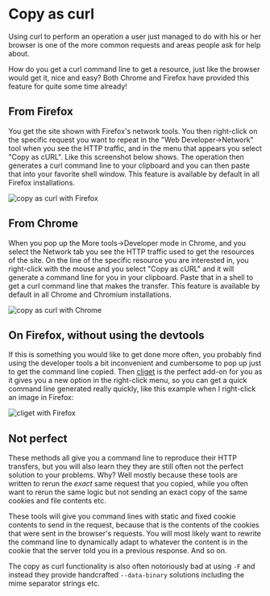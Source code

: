 # Copy as curl

Using curl to perform an operation a user just managed to do with his or her
browser is one of the more common requests and areas people ask for help
about.

How do you get a curl command line to get a resource, just like the browser
would get it, nice and easy? Both Chrome and Firefox have provided this
feature for quite some time already!

## From Firefox

You get the site shown with Firefox's network tools.  You then right-click on
the specific request you want to repeat in the "Web Developer->Network" tool
when you see the HTTP traffic, and in the menu that appears you select "Copy
as cURL". Like this screenshot below shows. The operation then generates a
curl command line to your clipboard and you can then paste that into your
favorite shell window. This feature is available by default in all Firefox
installations.

![copy as curl with Firefox](firefox-copy-as-curl.png)

## From Chrome

When you pop up the More tools->Developer mode in Chrome, and you select the
Network tab you see the HTTP traffic used to get the resources of the site. On
the line of the specific resource you are interested in, you right-click with
the mouse and you select "Copy as cURL" and it will generate a command line
for you in your clipboard. Paste that in a shell to get a curl command line
that makes the transfer. This feature is available by default in all Chrome and
Chromium installations.

![copy as curl with Chrome](chrome-copy-as-curl.png)

## On Firefox, without using the devtools

If this is something you would like to get done more often, you probably find
using the developer tools a bit inconvenient and cumbersome to pop up just to
get the command line copied. Then
[cliget](https://addons.mozilla.org/en-US/firefox/addon/cliget/) is the
perfect add-on for you as it gives you a new option in the right-click menu,
so you can get a quick command line generated really quickly, like this
example when I right-click an image in Firefox:

![cliget with Firefox](firefox-cliget.png)

## Not perfect

These methods all give you a command line to reproduce their HTTP transfers,
but you will also learn they they are still often not the perfect solution to
your problems. Why? Well mostly because these tools are written to rerun the
*exact* same request that you copied, while you often want to rerun the same
logic but not sending an exact copy of the same cookies and file contents etc.

These tools will give you command lines with static and fixed cookie contents
to send in the request, because that is the contents of the cookies that were
sent in the browser's requests. You will most likely want to rewrite the
command line to dynamically adapt to whatever the content is in the cookie
that the server told you in a previous response. And so on.

The copy as curl functionality is also often notoriously bad at using `-F` and
instead they provide handcrafted `--data-binary` solutions including the mime
separator strings etc.
